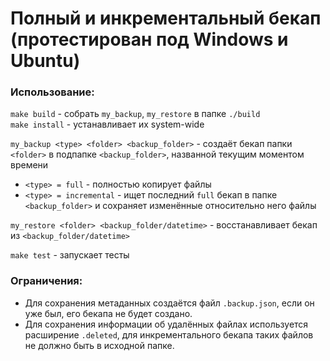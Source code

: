 # Полный и инкрементальный бекап (протестирован под Windows и Ubuntu)

### Использование:

`make build` - собрать `my_backup`, `my_restore` в папке `./build`  
`make install` - устанавливает их system-wide  

`my_backup <type> <folder> <backup_folder>` - создаёт бекап папки `<folder>` в подпапке `<backup_folder>`, названной текущим моментом времени  
* `<type> = full` - полностью копирует файлы  
* `<type> = incremental` - ищет последний `full` бекап в папке `<backup_folder>` и сохраняет изменённые относительно него файлы  

`my_restore <folder> <backup_folder/datetime>` - восстанавливает бекап из `<backup_folder/datetime>`  

`make test` - запускает тесты  

### Ограничения:
* Для сохранения метаданных создаётся файл `.backup.json`, если он уже был, его бекапа не будет создано.  
* Для сохранения информации об удалённых файлах используется расширение `.deleted`, для инкрементального бекапа таких файлов не должно быть в исходной папке.  